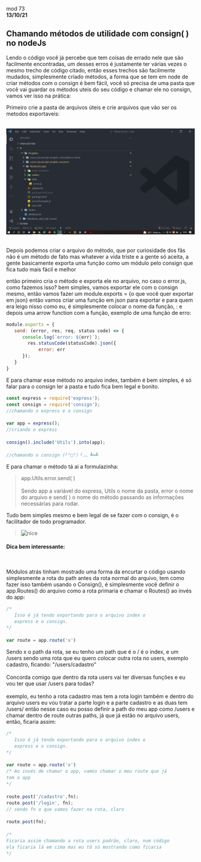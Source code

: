 mod 73 <br>
**13/10/21**

<h2>Chamando métodos de utilidade com consign( ) no nodeJs</h2>

   Lendo o código você já percebe que tem coisas de errado
nele que são facilmente encontradas, um desses erros é justamente ter várias vezes o mesmo trecho de código citado, então esses trechos são facilmente mudados, simplesmente criado métodos, a forma que se tem em node de criar métodos com o consign é bem fácil, você só precisa de uma pasta que você vai guardar os métodos uteis do seu código e chamar ele no consign, vamos ver isso na prática:

Primeiro crie a pasta de arquivos úteis e crie arquivos que vão ser os metodos exportaveis:

<br>
<img src="../img/Screenshot (166).png" alt="Screenshot"/>
<br><br>

Depois podemos criar o arquivo do método, que por curiosidade dos fãs não é um método de fato mas whatever a vida triste e a gente só aceita, a gente basicamente exporta uma função como um módulo pelo consign que fica tudo mais fácil e melhor

então primeiro cria o método e exporta ele no arquivo, no caso o error.js, como fazemos isso? bem simples, vamos exportar ele com o consign mesmo, então vamos fazer um module.exports = {o que você quer exportar em json} então vamos criar uma função em json para exportar e para quem era leigo nisso como eu, é simplesmente colocar o nome da função, : e depois uma arrow function com a função, exemplo de uma função de erro:     

~~~javascript
module.exports = {
   send: (error, res, req, status code) => {
      console.log(`error: ${err}`);
        res.statusCode(statusCode).json({
            error: err
      });
   }
}
~~~

E para chamar esse método no arquivo index, também é bem simples, é só falar para o consign ler a pasta e tudo fica bem legal e bonito.

~~~javascript
const express = require('express');
const consign = require('consign');
//chamando o express e o consign

var app = express();
//criando o express

consign().include('Utils').into(app);

//chamando o consign (╯°□°）╯︵ ┻━┻
~~~

E para chamar o método tá ai a formulazinha:

>app.Utils.error.send( )<br><br> Sendo app a variável do express, Utils o nome da pasta, error o nome do arquivo e send( ) o nome do método passando as informações necessárias para rodar. 


Tudo bem simples mesmo e bem legal de se fazer com o consign, é o facilitador de todo programador. 

><img src="https://i.pinimg.com/originals/99/5a/d5/995ad537dcb285d682b39c0777e9b640.gif"  alt= "nice"/>

<h4>Dica bem interessante:</h4> <br>

Módulos atrás tinham mostrado uma forma da encurtar o código usando simplesmente a rota do path antes da rota normal do arquivo, tem como fazer isso também usando o Consign(), é simplesmente você definir o app.Routes() do arquivo como a rota primaria e chamar o Routes() ao invés do app:

~~~javascript
/* 
   Isso é já tendo exportando para o arquivo index o 
   express e o consign.
*/ 

var route = app.route('x')
~~~
Sendo x o path da rota, se eu tenho um path que é o / é o index, e um /users sendo uma rota que eu quero colocar outra rota no users, exemplo cadastro, ficando: "/users/cadastro"<br><br>
Concorda comigo que dentro da rota users vai ter diversas funções e eu vou ter que usar /users para todas?<br><br>
exemplo, eu tenho  a rota cadastro mas tem a rota login também e dentro do arquivo users eu vou tratar a parte login e a parte cadastro e as duas tem /users/ então nesse caso eu posso definir a path do meu app como /users e chamar dentro de route outras paths, já que já estão no arquivo users, então, ficaria assim: 

~~~javascript
/* 
   Isso é já tendo exportando para o arquivo index o 
   express e o consign.
*/ 

var route = app.route('x')
/* Ao invés de chamar o app, vamos chamar o meu route que já 
tem o app
*/

route.post('/cadastro',fn);
route.post('/login', fn);
// sendo fn o que vamos fazer na rota, claro

route.post(fn);

/*
Ficaria assim chamando a rota users padrão, claro, num código
ela ficaria lá em cima mas eu tô só mostrando como ficaria
*/
~~~
